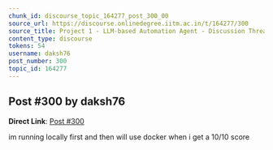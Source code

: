 ```yaml
---
chunk_id: discourse_topic_164277_post_300_00
source_url: https://discourse.onlinedegree.iitm.ac.in/t/164277/300
source_title: Project 1 - LLM-based Automation Agent - Discussion Thread [TDS Jan 2025]
content_type: discourse
tokens: 54
username: daksh76
post_number: 300
topic_id: 164277
---
```


## Post #300 by daksh76

**Direct Link**: [Post #300](https://discourse.onlinedegree.iitm.ac.in/t/164277/300)

im running locally first and then will use docker when i get a 10/10 score
